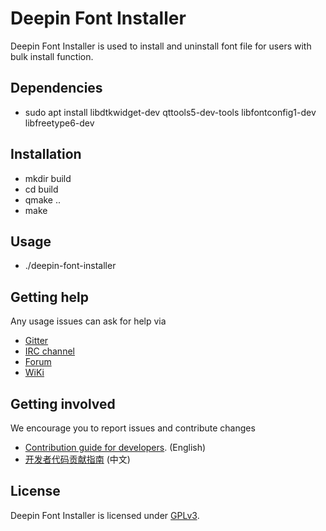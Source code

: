 # Deepin Font Installer

Deepin Font Installer is used to install and uninstall font file for users with bulk install function.

## Dependencies

* sudo apt install libdtkwidget-dev qttools5-dev-tools libfontconfig1-dev libfreetype6-dev

## Installation

* mkdir build
* cd build
* qmake ..
* make

## Usage

* ./deepin-font-installer

## Getting help

Any usage issues can ask for help via

* [Gitter](https://gitter.im/orgs/linuxdeepin/rooms)
* [IRC channel](https://webchat.freenode.net/?channels=deepin)
* [Forum](https://bbs.deepin.org)
* [WiKi](https://wiki.deepin.org/)

## Getting involved

We encourage you to report issues and contribute changes

* [Contribution guide for developers](https://github.com/linuxdeepin/developer-center/wiki/Contribution-Guidelines-for-Developers-en). (English)
* [开发者代码贡献指南](https://github.com/linuxdeepin/developer-center/wiki/Contribution-Guidelines-for-Developers) (中文)

## License

Deepin Font Installer is licensed under [GPLv3](LICENSE).
